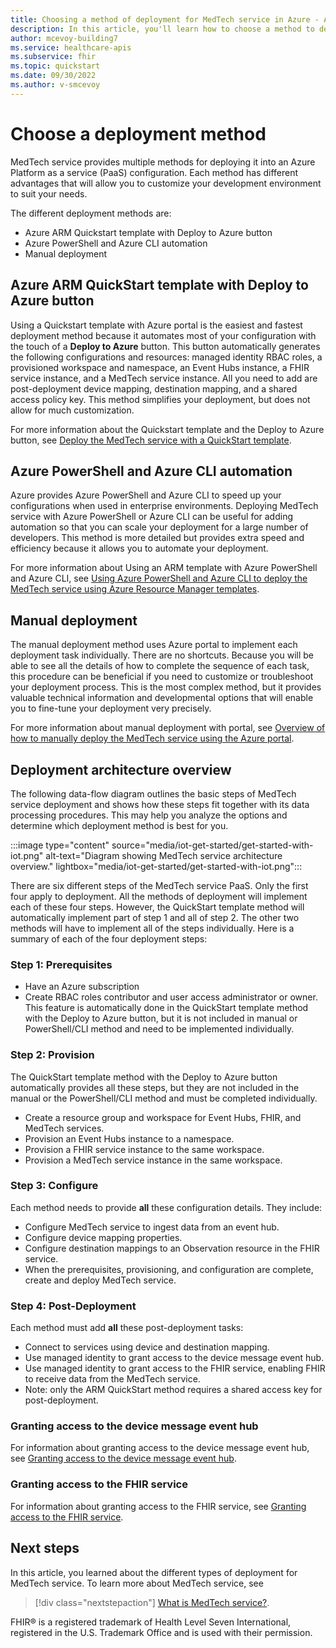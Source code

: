 ```yaml
---
title: Choosing a method of deployment for MedTech service in Azure - Azure Health Data Services
description: In this article, you'll learn how to choose a method to deploy the MedTech service in Azure.
author: mcevoy-building7
ms.service: healthcare-apis
ms.subservice: fhir
ms.topic: quickstart
ms.date: 09/30/2022
ms.author: v-smcevoy
---
```


# Choose a deployment method

MedTech service provides multiple methods for deploying it into an Azure Platform as a service (PaaS) configuration. Each method has different advantages that will allow you to customize your development environment to suit your needs.

The different deployment methods are:

- Azure ARM Quickstart template with Deploy to Azure button
- Azure PowerShell and Azure CLI automation
- Manual deployment

## Azure ARM QuickStart template with Deploy to Azure button

Using a Quickstart template with Azure portal is the easiest and fastest deployment method because it automates most of your configuration with the touch of a **Deploy to Azure** button. This button automatically generates the following configurations and resources: managed identity RBAC roles, a provisioned workspace and namespace, an Event Hubs instance, a FHIR service instance, and a MedTech service instance. All you need to add are post-deployment device mapping, destination mapping, and a shared access policy key. This method simplifies your deployment, but does not allow for much customization.

For more information about the Quickstart template and the Deploy to Azure button, see [Deploy the MedTech service with a QuickStart template](deploy-02-new-button.md).

## Azure PowerShell and Azure CLI automation

Azure provides Azure PowerShell and Azure CLI to speed up your configurations when used in enterprise environments. Deploying MedTech service with Azure PowerShell or Azure CLI can be useful for adding automation so that you can scale your deployment for a large number of developers. This method is more detailed but provides extra speed and efficiency because it allows you to automate your deployment.

For more information about Using an ARM template with Azure PowerShell and Azure CLI, see [Using Azure PowerShell and Azure CLI to deploy the MedTech service using Azure Resource Manager templates](/deploy-08-new-ps-cli.md).

## Manual deployment

The manual deployment method uses Azure portal to implement each deployment task individually. There are no shortcuts. Because you will be able to see all the details of how to complete the sequence of each task, this procedure can be beneficial if you need to customize or troubleshoot your deployment process. This is the most complex method, but it provides valuable technical information and developmental options that will enable you to fine-tune your deployment very precisely.

For more information about manual deployment with portal, see [Overview of how to manually deploy the MedTech service using the Azure portal](/deploy-03-new-manual.md).

## Deployment architecture overview

The following data-flow diagram outlines the basic steps of MedTech service deployment and shows how these steps fit together with its data processing procedures. This may help you analyze the options and determine which deployment method is best for you.

:::image type="content" source="media/iot-get-started/get-started-with-iot.png" alt-text="Diagram showing MedTech service architecture overview." lightbox="media/iot-get-started/get-started-with-iot.png":::

There are six different steps of the MedTech service PaaS. Only the first four apply to deployment. All the methods of deployment will implement each of these four steps. However, the QuickStart template method will automatically implement part of step 1 and all of step 2. The other two methods will have to implement all of the steps individually. Here is a summary of each of the four deployment steps:

### Step 1: Prerequisites

- Have an Azure subscription
- Create RBAC roles contributor and user access administrator or owner. This feature is automatically done in the QuickStart template method with the Deploy to Azure button, but it is not included in manual or PowerShell/CLI method and need to be implemented individually.

### Step 2: Provision

The QuickStart template method with the Deploy to Azure button automatically provides all these steps, but they are not included in the manual or the PowerShell/CLI method and must be completed individually.

- Create a resource group and workspace for Event Hubs, FHIR, and MedTech services.
- Provision an Event Hubs instance to a namespace.
- Provision a FHIR service instance to the same workspace.
- Provision a MedTech service instance in the same workspace.

### Step 3: Configure

Each method needs to provide **all** these configuration details. They include: 

- Configure MedTech service to ingest data from an event hub.
- Configure device mapping properties.
- Configure destination mappings to an Observation resource in the FHIR service.
- When the prerequisites, provisioning, and configuration are complete, create and deploy MedTech service.

### Step 4: Post-Deployment

Each method must add **all** these post-deployment tasks:

- Connect to services using device and destination mapping.
- Use managed identity to grant access to the device message event hub.
- Use managed identity to grant access to the FHIR service, enabling FHIR to receive data from the MedTech service.
- Note: only the ARM QuickStart method requires a shared access key for post-deployment.

### Granting access to the device message event hub

For information about granting access to the device message event hub, see [Granting access to the device message event hub](deploy-06-new-deploy.md#grant-access-to-the-device-message-event-hub).

### Granting access to the FHIR service

For information about granting access to the FHIR service, see [Granting access to the FHIR service](deploy-06-new-deploy.md#grant-access-to-the-fhir-service).

## Next steps

In this article, you learned about the different types of deployment for MedTech service. To learn more about MedTech service, see

>[!div class="nextstepaction"]
>[What is MedTech service?](/iot-connector-overview.md).

FHIR&#174; is a registered trademark of Health Level Seven International, registered in the U.S. Trademark Office and is used with their permission.
